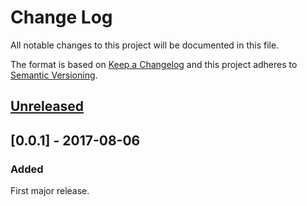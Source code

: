 # Change Log
All notable changes to this project will be documented in this file.

The format is based on [Keep a Changelog](http://keepachangelog.com/)
and this project adheres to [Semantic Versioning](http://semver.org/).


## [Unreleased]

## [0.0.1] - 2017-08-06
### Added
First major release.


[Unreleased]: https://github.com/plandes/clj-mkproj/compare/v0.1...HEAD
[0.1]: https://github.com/plandes/clj-mkproj/compare/0c28b86...v0.1
